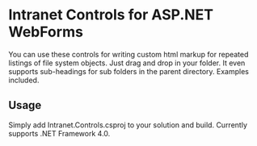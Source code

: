 # Intranet Controls for ASP.NET WebForms

You can use these controls for writing custom html markup for repeated listings of file system objects. Just drag and drop in your folder. It even supports sub-headings for sub folders in the parent directory. Examples included. 

## Usage

Simply add Intranet.Controls.csproj to your solution and build. Currently supports .NET Framework 4.0.
